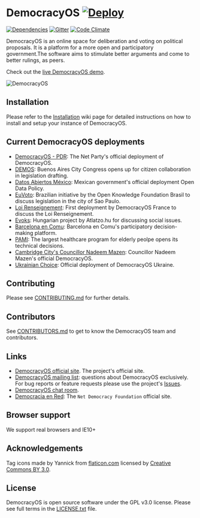# DemocracyOS [![Deploy](https://www.herokucdn.com/deploy/button.png)](http://bit.ly/1KvH82I)
[![Dependencies](https://david-dm.org/DemocracyOS/app.svg)](https://david-dm.org/DemocracyOS/app.svg)
[![Gitter](https://badges.gitter.im/Join%20Chat.svg)](https://gitter.im/DemocracyOS/app)
[![Code Climate](https://codeclimate.com/github/DemocracyOS/app/badges/gpa.svg)](https://codeclimate.com/github/DemocracyOS/app)

DemocracyOS is an online space for deliberation and voting on political proposals. It is a platform for a more open and participatory government.The software aims to stimulate better arguments and come to better rulings, as peers.

Check out the [live DemocracyOS demo](http://demo.democracyos.org).

![DemocracyOS](https://i.cloudup.com/F7G3UjbWBx.gif)


## Installation
Please refer to the [Installation](https://github.com/DemocracyOS/app/wiki/Installation) wiki page for detailed instructions on how to install and setup your instance of DemocracyOS.

## Current DemocracyOS deployments

* [DemocracyOS - PDR](http://dos.partidodelared.org): The Net Party's official deployment of DemocracyOS.
* [DEMOS](http://demos.legislatura.gov.ar): Buenos Aires City Congress opens up for citizen collaboration in legislation drafting.
* [Datos Abiertos México](http://politica.datos.gob.mx): Mexican government's official deployment Open Data Policy.
* [EuVoto](http://euvoto.org/): Brazilian initiative by the Open Knowledge Foundation Brasil to discuss legislation in the city of Sao Paulo.
* [Loi Renseignement](http://pjlr.democracyos.eu/): First deployment by DemocracyOS France to discuss the Loi Renseignement.
* [Evoks](http://evoks.hu/): Hungarian project by Atlatzo.hu for discussing social issues.
* [Barcelona en Comu](http://participa.confluenciacodietic.cat/): Barcelona en Comu's participatory decision-making platform.
* [PAMI](http://debatics.pami.org.ar/): The largest healthcare program for elderly peolpe opens its technical decisions.
* [Cambridge City's Councillor Nadeem Mazen](http://nadeemmazen.democracyos.com/): Councillor Nadeem Mazen's official DemocracyOS.
* [Ukrainian Choice](http://ukrainianchoice.herokuapp.com/): Official deployment of DemocracyOS Ukraine. 

## Contributing

Please see [CONTRIBUTING.md](https://github.com/DemocracyOS/app/blob/development/CONTRIBUTING.md) for further details.

## Contributors

See [CONTRIBUTORS.md](https://github.com/DemocracyOS/app/blob/development/CONTRIBUTORS.md) to get to know the DemocracyOS team and contributors.

## Links

* [DemocracyOS official site](http://www.democracyos.org). The project's official site.
* [DemocracyOS mailing list](https://groups.google.com/forum/#!forum/democracyos-app): questions about DemocracyOS exclusively. For bug reports or feature requests please use the project's [Issues](https://github.com/DemocracyOS/app/issues).
* [DemocracyOS chat room](https://gitter.im/democracyos/app/). 
* [Democracia en Red](http://www.democraciaenred.org): The `Net Democracy Foundation` official site.

## Browser support

We support real browsers and IE10+

## Acknowledgements
Tag icons made by Yannick from [flaticon.com](http://www.flaticon.com) licensed by [Creative Commons BY 3.0](http://creativecommons.org/licenses/by/3.0/).

## License

DemocracyOS is open source software under the GPL v3.0 license. Please see full terms in the [LICENSE.txt](LICENSE.txt) file.
